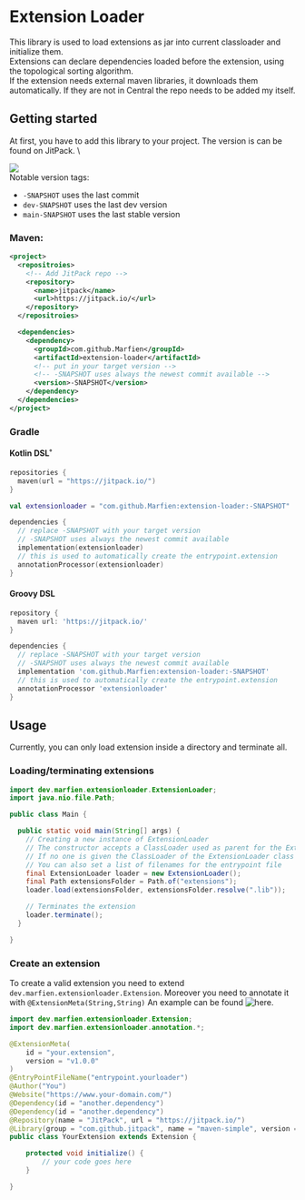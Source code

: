 Extension Loader
===
This library is used to load extensions as jar into current classloader and initialize them. \
Extensions can declare dependencies loaded before the extension, using the topological sorting algorithm. \
If the extension needs external maven libraries, it downloads them automatically. If they are not in Central the repo needs to be added my itself.

## Getting started
At first, you have to add this library to your project.
The version is can be found on JitPack. \

[![](https://jitpack.io/v/Marfien/extension-loader.svg)](https://jitpack.io/#Marfien/extension-loader) \
Notable version tags:
- `-SNAPSHOT` uses the last commit
- `dev-SNAPSHOT` uses the last dev version
- `main-SNAPSHOT` uses the last stable version

### Maven:
```xml
<project>
  <repositroies>
    <!-- Add JitPack repo -->
    <repository>
      <name>jitpack</name>
      <url>https://jitpack.io/</url>
    </repository>
  </repositroies>

  <dependencies>
    <dependency>
      <groupId>com.github.Marfien</groupId>
      <artifactId>extension-loader</artifactId>
      <!-- put in your target version -->
      <!-- -SNAPSHOT uses always the newest commit available -->
      <version>-SNAPSHOT</version>
    </dependency>
  </dependencies>
</project>
```

### Gradle

#### Kotlin DSL˚
```kotlin
repositories {
  maven(url = "https://jitpack.io/")
}

val extensionloader = "com.github.Marfien:extension-loader:-SNAPSHOT"

dependencies {
  // replace -SNAPSHOT with your target version
  // -SNAPSHOT uses always the newest commit available
  implementation(extensionloader)
  // this is used to automatically create the entrypoint.extension
  annotationProcessor(extensionloader)
}
```

#### Groovy DSL
```groovy
repository {
  maven url: 'https://jitpack.io/'
}

dependencies {
  // replace -SNAPSHOT with your target version
  // -SNAPSHOT uses always the newest commit available
  implementation 'com.github.Marfien:extension-loader:-SNAPSHOT'
  // this is used to automatically create the entrypoint.extension
  annotationProcessor 'extensionloader'
}
```

## Usage
Currently, you can only load extension inside a directory and terminate all.

### Loading/terminating extensions

```java
import dev.marfien.extensionloader.ExtensionLoader;
import java.nio.file.Path;

public class Main {

  public static void main(String[] args) {
    // Creating a new instance of ExtensionLoader
    // The constructor accepts a ClassLoader used as parent for the ExtensionClassLoader
    // If no one is given the ClassLoader of the ExtensionLoader class is used
    // You can also set a list of filenames for the entrypoint file
    final ExtensionLoader loader = new ExtensionLoader();
    final Path extensionsFolder = Path.of("extensions");
    loader.load(extensionsFolder, extensionsFolder.resolve(".lib"));

    // Terminates the extension
    loader.terminate();
  }

}
```

### Create an extension
To create a valid extension you need to extend `dev.marfien.extensionloader.Extension`.
Moreover you need to annotate it with `@ExtensionMeta(String,String)`
An example can be found ![here](../sample-extension).
```java
import dev.marfien.extensionloader.Extension;
import dev.marfien.extensionloader.annotation.*;

@ExtensionMeta(
    id = "your.extension",
    version = "v1.0.0"
)
@EntryPointFileName("entrypoint.yourloader")
@Author("You")
@Website("https://www.your-domain.com/")
@Dependency(id = "another.dependency")
@Dependency(id = "another.dependency")
@Repository(name = "JitPack", url = "https://jitpack.io/")
@Library(group = "com.github.jitpack", name = "maven-simple", version = "1.1")
public class YourExtension extends Extension {

    protected void initialize() {
        // your code goes here
    }

}
```
